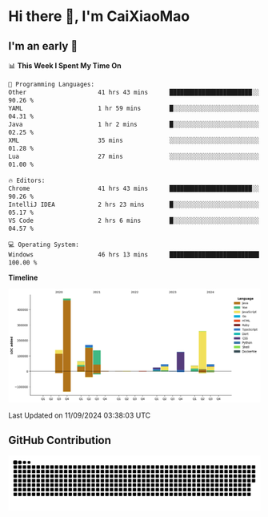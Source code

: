 # Hi there 👋, I'm CaiXiaoMao

## I'm an early 🐤
<!--START_SECTION:waka-->
📊 **This Week I Spent My Time On** 

```text
💬 Programming Languages: 
Other                    41 hrs 43 mins      ███████████████████████░░   90.26 % 
YAML                     1 hr 59 mins        █░░░░░░░░░░░░░░░░░░░░░░░░   04.31 % 
Java                     1 hr 2 mins         █░░░░░░░░░░░░░░░░░░░░░░░░   02.25 % 
XML                      35 mins             ░░░░░░░░░░░░░░░░░░░░░░░░░   01.28 % 
Lua                      27 mins             ░░░░░░░░░░░░░░░░░░░░░░░░░   01.00 % 

🔥 Editors: 
Chrome                   41 hrs 43 mins      ███████████████████████░░   90.26 % 
IntelliJ IDEA            2 hrs 23 mins       █░░░░░░░░░░░░░░░░░░░░░░░░   05.17 % 
VS Code                  2 hrs 6 mins        █░░░░░░░░░░░░░░░░░░░░░░░░   04.57 % 

💻 Operating System: 
Windows                  46 hrs 13 mins      █████████████████████████   100.00 % 
```

**Timeline**

![Lines of Code chart](https://raw.githubusercontent.com/caixiaomao/caixiaomao/main/assets/bar_graph.png)


 Last Updated on 11/09/2024 03:38:03 UTC
<!--END_SECTION:waka-->

## GitHub Contribution
<picture>
  <source media="(prefers-color-scheme: dark)" srcset="/dist/snake/github-contribution-grid-snake-dark.svg" />
  <source media="(prefers-color-scheme: light)" srcset="/dist/snake/github-contribution-grid-snake.svg" />
  <img alt="github contribution grid snake animation" src="/dist/snake/github-contribution-grid-snake.svg" />
</picture>
